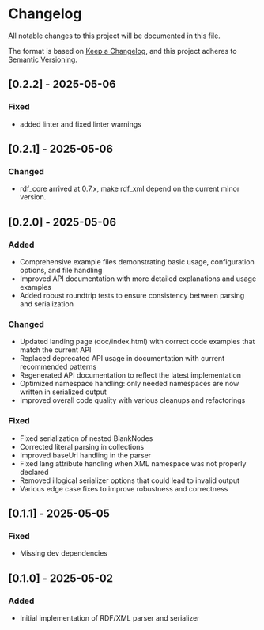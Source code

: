 # Changelog

All notable changes to this project will be documented in this file.

The format is based on [Keep a Changelog](https://keepachangelog.com/en/1.0.0/),
and this project adheres to [Semantic Versioning](https://semver.org/spec/v2.0.0.html).

## [0.2.2] - 2025-05-06

### Fixed

- added linter and fixed linter warnings


## [0.2.1] - 2025-05-06

### Changed

- rdf_core arrived at 0.7.x, make rdf_xml depend on the current minor version.

## [0.2.0] - 2025-05-06

### Added

- Comprehensive example files demonstrating basic usage, configuration options, and file handling
- Improved API documentation with more detailed explanations and usage examples
- Added robust roundtrip tests to ensure consistency between parsing and serialization

### Changed

- Updated landing page (doc/index.html) with correct code examples that match the current API
- Replaced deprecated API usage in documentation with current recommended patterns
- Regenerated API documentation to reflect the latest implementation
- Optimized namespace handling: only needed namespaces are now written in serialized output
- Improved overall code quality with various cleanups and refactorings

### Fixed

- Fixed serialization of nested BlankNodes
- Corrected literal parsing in collections
- Improved baseUri handling in the parser
- Fixed lang attribute handling when XML namespace was not properly declared
- Removed illogical serializer options that could lead to invalid output
- Various edge case fixes to improve robustness and correctness

## [0.1.1] - 2025-05-05

### Fixed

- Missing dev dependencies

## [0.1.0] - 2025-05-02

### Added

- Initial implementation of RDF/XML parser and serializer
